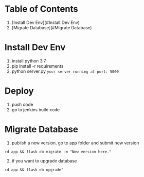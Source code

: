 # Table of Contents
1. [Install Dev Env](#Install Dev Env)
2. [Migrate Database](#Migrate Database)

# Install Dev Env

1. install python 3.7
2. pip install -r requirements
3. python server.py `your server running at port: 5000`


# Deploy
1. push code
2. go to jenkins build code

# Migrate Database
1. publish a new version, go to app folder and submit new version

`cd app && flask db migrate -m "New version here."`

2. if you want to upgrade database

`cd app && flask db upgrade"`